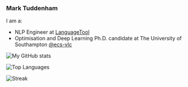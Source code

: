 ### Mark Tuddenham

I am a:
- NLP Engineer at [LanguageTool](languagetool.org)
- Optimisation and Deep Learning Ph.D. candidate at The University of Southampton [@ecs-vlc](https://github.com/ecs-vlc)

<!--Projects:-->

![My GitHub stats](https://github-readme-stats.vercel.app/api?username=marktuddenham&count_private=true&show_icons=true&hide_title=true&theme=bear)

![Top Languages](https://github-readme-stats.vercel.app/api/top-langs/?username=marktuddenham&layout=compact&hide_title=true&theme=bear)

![Streak](https://github-readme-streak-stats.herokuapp.com/?user=MarkTuddenham&theme=bear&date_format=M%20j%5B%2C%20Y%5D&layout=compact)

<!--
- 🔭 I’m currently working on ...
- 🌱 I’m currently learning ...
- ⚡ Fun fact: ...
-->
